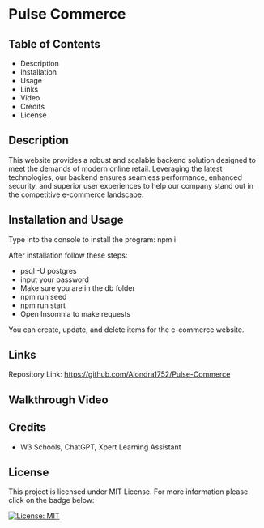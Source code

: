 # Pulse Commerce 

## Table of Contents
- Description
- Installation
- Usage
- Links
- Video 
- Credits 
- License

## Description 

This website provides a robust and scalable backend solution designed to meet the demands of modern online retail. Leveraging the latest technologies, our backend ensures seamless performance, enhanced security, and superior user experiences to help our company stand out in the competitive e-commerce landscape.

## Installation and Usage 

Type into the console to install the program: npm i

After installation follow these steps: 
- psql -U postgres
- input your password
- Make sure you are in the db folder 
- npm run seed 
- npm run start 
- Open Insomnia to make requests

You can create, update, and delete items for the e-commerce website. 

## Links 

Repository Link: https://github.com/Alondra1752/Pulse-Commerce


## Walkthrough Video 




## Credits 
- W3 Schools, ChatGPT, Xpert Learning Assistant

## License 


This project is licensed under MIT License. For more information please click on the badge below: 

 [![License: MIT](https://img.shields.io/badge/License-MIT-yellow.svg)](https://opensource.org/licenses/MIT)

